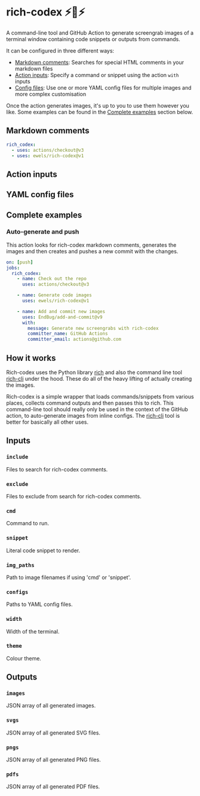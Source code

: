 # rich-codex ⚡️📖⚡️

A command-line tool and GitHub Action to generate screengrab images of a terminal window containing code snippets or outputs from commands.

It can be configured in three different ways:

- [Markdown comments](#markdown-comments): Searches for special HTML comments in your markdown files
- [Action inputs](#action-inputs): Specify a command or snippet using the action `with` inputs
- [Config files](#yaml-config-files): Use one or more YAML config files for multiple images and more complex customisation

Once the action generates images, it's up to you to use them however you like.
Some examples can be found in the [Complete examples](#complete-examples) section below.

## Markdown comments

```yaml
rich_codex:
  - uses: actions/checkout@v3
  - uses: ewels/rich-codex@v1
```

## Action inputs

## YAML config files

## Complete examples

### Auto-generate and push

This action looks for rich-codex markdown comments, generates the images and then creates and pushes a new commit with the changes.

```yaml
on: [push]
jobs:
  rich_codex:
    - name: Check out the repo
      uses: actions/checkout@v3

    - name: Generate code images
      uses: ewels/rich-codex@v1

    - name: Add and commit new images
      uses: EndBug/add-and-commit@v9
      with:
        message: Generate new screengrabs with rich-codex
        committer_name: GitHub Actions
        committer_email: actions@github.com
```

## How it works

Rich-codex uses the Python library [rich](https://github.com/textualize/rich) and also the command line tool [rich-cli](https://github.com/textualize/rich-cli/) under the hood.
These do all of the heavy lifting of actually creating the images.

Rich-codex is a simple wrapper that loads commands/snippets from various places, collects command outputs and then passes this to rich.
This command-line tool should really only be used in the context of the GitHub action, to auto-generate images from inline configs.
The [rich-cli](https://github.com/textualize/rich-cli/) tool is better for basically all other uses.

## Inputs

### `include`

Files to search for rich-codex comments.

### `exclude`

Files to exclude from search for rich-codex comments.

### `cmd`

Command to run.

### `snippet`

Literal code snippet to render.

### `img_paths`

Path to image filenames if using 'cmd' or 'snippet'.

### `configs`

Paths to YAML config files.

### `width`

Width of the terminal.

### `theme`

Colour theme.

## Outputs

### `images`

JSON array of all generated images.

### `svgs`

JSON array of all generated SVG files.

### `pngs`

JSON array of all generated PNG files.

### `pdfs`

JSON array of all generated PDF files.

